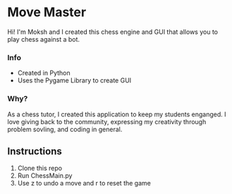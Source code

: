 # Move Master
Hi! I'm Moksh and I created this chess engine and GUI that allows you to play chess against a bot.

### Info
* Created in Python 
* Uses the Pygame Library to create GUI

### Why? 
As a chess tutor, I created this application to keep my students enganged.
I love giving back to the community, expressing my creativity through problem sovling, and coding in general.

## Instructions
1. Clone this repo
2. Run ChessMain.py
3. Use z to undo a move and r to reset the game




